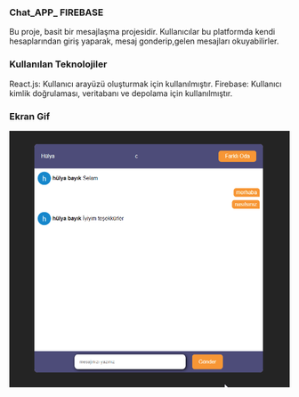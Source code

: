 <h3>Chat_APP_ FIREBASE</h3>

Bu proje, basit bir mesajlaşma projesidir. Kullanıcılar bu platformda kendi hesaplarından giriş yaparak, mesaj gonderip,gelen mesajları okuyabilirler.

<h3>Kullanılan Teknolojiler</h3>

React.js: Kullanıcı arayüzü oluşturmak için kullanılmıştır. Firebase: Kullanıcı kimlik doğrulaması, veritabanı ve depolama için kullanılmıştır.

<h3>Ekran Gif</h3>

![](chat_app_firebase.gif)
